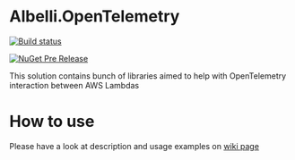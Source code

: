 # Albelli.OpenTelemetry


[![Build status](https://ci.appveyor.com/api/projects/status/fr0go7300shdvevh/branch/master?svg=true)](https://ci.appveyor.com/project/albumprinter/albelli-opentelemetry/branch/master)

[![NuGet Pre Release](https://img.shields.io/nuget/vpre/Albelli.OpenTelemetry.Core.svg)](https://www.nuget.org/packages/Albelli.OpenTelemetry.Core/)


This solution contains bunch of libraries aimed to help with OpenTelemetry interaction between AWS Lambdas

# How to use

Please have a look at description and usage examples on [wiki page](https://github.com/albumprinter/Albelli.OpenTelemetry/wiki)

